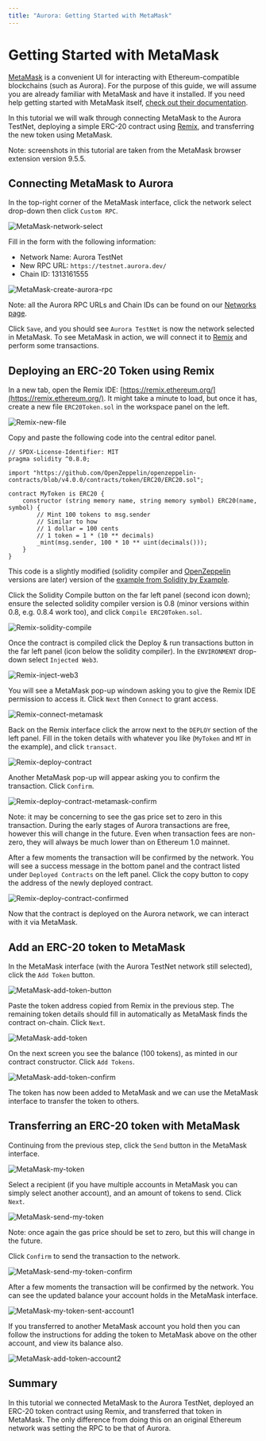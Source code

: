 ```yaml
---
title: "Aurora: Getting Started with MetaMask"
---
```


# Getting Started with MetaMask

[MetaMask] is a convenient UI for interacting with Ethereum-compatible blockchains (such as Aurora).
For the purpose of this guide, we will assume you are already familiar with MetaMask and have it installed.
If you need help getting started with MetaMask itself, [check out their documentation](https://metamask.io/faqs.html).

In this tutorial we will walk through connecting MetaMask to the Aurora TestNet, deploying a simple ERC-20 contract using [Remix], and transferring the new token using MetaMask.

Note: screenshots in this tutorial are taken from the MetaMask browser extension version 9.5.5.

## Connecting MetaMask to Aurora

In the top-right corner of the MetaMask interface, click the network select drop-down then click `Custom RPC`.

![MetaMask-network-select](../../_img/metamask_choose_network.png)

Fill in the form with the following information:

* Network Name: Aurora TestNet
* New RPC URL: `https://testnet.aurora.dev/`
* Chain ID: 1313161555

![MetaMask-create-aurora-rpc](../../_img/metamask_create_aurora_rpc.png)

Note: all the Aurora RPC URLs and Chain IDs can be found on our [Networks page](../networks.md).

Click `Save`, and you should see `Aurora TestNet` is now the network selected in MetaMask.
To see MetaMask in action, we will connect it to [Remix] and perform some transactions.

## Deploying an ERC-20 Token using Remix

In a new tab, open the Remix IDE: [https://remix.ethereum.org/](https://remix.ethereum.org/).
It might take a minute to load, but once it has, create a new file `ERC20Token.sol` in the workspace panel on the left.

![Remix-new-file](../../_img/remix_new_file.png)

Copy and paste the following code into the central editor panel.

```solidity
// SPDX-License-Identifier: MIT
pragma solidity ^0.8.0;

import "https://github.com/OpenZeppelin/openzeppelin-contracts/blob/v4.0.0/contracts/token/ERC20/ERC20.sol";

contract MyToken is ERC20 {
    constructor (string memory name, string memory symbol) ERC20(name, symbol) {
        // Mint 100 tokens to msg.sender
        // Similar to how
        // 1 dollar = 100 cents
        // 1 token = 1 * (10 ** decimals)
        _mint(msg.sender, 100 * 10 ** uint(decimals()));
    }
}
```

This code is a slightly modified (solidity compiler and [OpenZeppelin] versions are later) version of the [example from Solidity by Example].

Click the Solidity Compile button on the far left panel (second icon down);
ensure the selected solidity compiler version is 0.8 (minor versions within 0.8, e.g. 0.8.4 work too), and click `Compile ERC20Token.sol`.

![Remix-solidity-compile](../../_img/remix_solidity_compile.png)

Once the contract is compiled click the Deploy & run transactions button in the far left panel (icon below the solidity compiler).
In the `ENVIRONMENT` drop-down select `Injected Web3`.

![Remix-inject-web3](../../_img/remix_injected_web3.png)

You will see a MetaMask pop-up windown asking you to give the Remix IDE permission to access it.
Click `Next` then `Connect` to grant access.

![Remix-connect-metamask](../../_img/remix_connect_with_metamask.png)

Back on the Remix interface click the arrow next to the `DEPLOY` section of the left panel.
Fill in the token details with whatever you like (`MyToken` and `MT` in the example), and click `transact`.

![Remix-deploy-contract](../../_img/remix_deploy_contract.png)

Another MetaMask pop-up will appear asking you to confirm the transaction.
Click `Confirm`.

![Remix-deploy-contract-metamask-confirm](../../_img/remix_deploy_contract_metamask_confirm.png)

Note: it may be concerning to see the gas price set to zero in this transaction.
During the early stages of Aurora transactions are free, however this will change in the future.
Even when transaction fees are non-zero, they will always be much lower than on Ethereum 1.0 mainnet.

After a few moments the transaction will be confirmed by the network.
You will see a success message in the bottom panel and the contract listed under `Deployed Contracts` on the left panel.
Click the copy button to copy the address of the newly deployed contract.

![Remix-deploy-contract-confirmed](../../_img/remix_deploy_contract_confirmed.png)

Now that the contract is deployed on the Aurora network, we can interact with it via MetaMask.

## Add an ERC-20 token to MetaMask

In the MetaMask interface (with the Aurora TestNet network still selected), click the `Add Token` button.

![MetaMask-add-token-button](../../_img/metamask_add_token_button.png)

Paste the token address copied from Remix in the previous step.
The remaining token details should fill in automatically as MetaMask finds the contract on-chain.
Click `Next`.

![MetaMask-add-token](../../_img/metamask_add_token.png)

On the next screen you see the balance (100 tokens), as minted in our contract constructor.
Click `Add Tokens`.

![MetaMask-add-token-confirm](../../_img/metamask_add_token_confirm.png)

The token has now been added to MetaMask and we can use the MetaMask interface to transfer the token to others.

## Transferring an ERC-20 token with MetaMask

Continuing from the previous step, click the `Send` button in the MetaMask interface.

![MetaMask-my-token](../../_img/metamask_my_token.png)

Select a recipient (if you have multiple accounts in MetaMask you can simply select another account), and an amount of tokens to send.
Click `Next`.

![MetaMask-send-my-token](../../_img/metamask_send_my_token.png)

Note: once again the gas price should be set to zero, but this will change in the future.

Click `Confirm` to send the transaction to the network.

![MetaMask-send-my-token-confirm](../../_img/metamask_send_my_token_confirm.png)

After a few moments the transaction will be confirmed by the network.
You can see the updated balance your account holds in the MetaMask interface.

![MetaMask-my-token-sent-account1](../../_img/metamask_my_token_sent_account1.png)

If you transferred to another MetaMask account you hold then you can follow the instructions for adding the token to MetaMask above on the other account, and view its balance also.

![MetaMask-add-token-account2](../../_img/metamask_add_token_account2.png)

## Summary

In this tutorial we connected MetaMask to the Aurora TestNet, deployed an ERC-20 token contract using Remix, and transferred that token in MetaMask.
The only difference from doing this on an original Ethereum network was setting the RPC to be that of Aurora.

[MetaMask]: https://metamask.io/
[Remix]: https://remix.ethereum.org/
[OpenZeppelin]: https://openzeppelin.com/contracts/
[example from Solidity by Example]: https://solidity-by-example.org/app/erc20/
